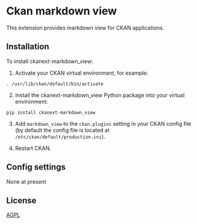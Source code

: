 
# Ckan markdown view

This extension provides markdown view for CKAN applications.

## Installation

To install ckanext-markdown_view:

1. Activate your CKAN virtual environment, for example:

```
. /usr/lib/ckan/default/bin/activate
```

2. Install the ckanext-markdown_view Python package into your virtual environment:

```
pip install ckanext-markdown_view
```

3. Add ``markdown_view`` to the ``ckan.plugins`` setting in your CKAN
   config file (by default the config file is located at
   ``/etc/ckan/default/production.ini``).

4. Restart CKAN.

## Config settings

None at present

## License

[AGPL](https://www.gnu.org/licenses/agpl-3.0.en.html)
